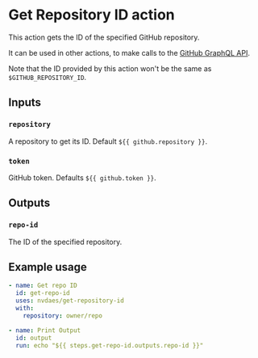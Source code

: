 # Get Repository ID action

This action gets the ID of the specified GitHub repository.

It can be used in other actions, to make calls to the [GitHub GraphQL API](https://docs.github.com/en/graphql/overview/public-schema).

Note that the ID provided by this action won't be the same as `$GITHUB_REPOSITORY_ID`.

## Inputs

### `repository`

A repository to get its ID. Default `${{ github.repository }}`.

### `token`

GitHub token. Defaults `${{ github.token }}`.

## Outputs

### `repo-id`

The ID of the specified repository.

## Example usage

```yaml
- name: Get repo ID
  id: get-repo-id
  uses: nvdaes/get-repository-id
  with:
    repository: owner/repo

- name: Print Output
  id: output
  run: echo "${{ steps.get-repo-id.outputs.repo-id }}"
```
